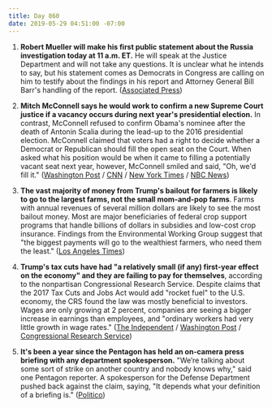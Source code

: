 ```yaml
---
title: Day 860
date: 2019-05-29 04:51:00 -07:00
---
```


1. **Robert Mueller will make his first public statement about the Russia investigation today at 11 a.m. ET.** He will speak at the Justice Department and will not take any questions. It is unclear what he intends to say, but his statement comes as Democrats in Congress are calling on him to testify about the findings in his report and Attorney General Bill Barr's handling of the report. ([Associated Press](https://apnews.com/urn:publicid:ap.org:94323cfc164c4759ba6bf84ad2a46203?utm_source=Twitter&utm_campaign=SocialFlow&utm_medium=AP))

2. **Mitch McConnell says he would work to confirm a new Supreme Court justice if a vacancy occurs during next year's presidential election.** In contrast, McConnell refused to confirm Obama's nominee after the death of Antonin Scalia during the lead-up to the 2016 presidential election. McConnell claimed that voters had a right to decide whether a Democrat or Republican should fill the open seat on the Court. When asked what his position would be when it came to filling a potentially vacant seat next year, however, McConnell smiled and said, "Oh, we'd fill it." ([Washington Post](https://www.washingtonpost.com/politics/2019/05/29/mcconnell-says-he-would-fill-supreme-court-vacancy/?noredirect=on&utm_term=.e0f06191eda3) / [CNN](https://www.cnn.com/2019/05/28/politics/mitch-mcconnell-supreme-court-2020/index.html) / [New York Times](https://www.nytimes.com/2019/05/29/us/politics/mitch-mcconnell-supreme-court.html) / [NBC News](https://www.nbcnews.com/politics/congress/not-obama-ok-trump-mcconnell-now-says-he-d-confirm-n1011166))

3. **The vast majority of money from Trump's bailout for farmers is likely to go to the largest farms, not the small mom-and-pop farms**. Farms with annual revenues of several million dollars are likely to see the most bailout money. Most are major beneficiaries of federal crop support programs that handle billions of dollars in subsidies and low-cost crop insurance. Findings from the Environmental Working Group suggest that "the biggest payments will go to the wealthiest farmers, who need them the least." ([Los Angeles Times](https://www.latimes.com/business/hiltzik/la-fi-hiltzik-trump-farm-bailout-20190528-story.html))

4. **Trump's tax cuts have had "a relatively small (if any) first-year effect on the economy" and they are failing to pay for themselves**, according to the nonpartisan Congressional Research Service. Despite claims that the 2017 Tax Cuts and Jobs Act would add "rocket fuel" to the U.S. economy, the CRS found the law was mostly beneficial to investors. Wages are only growing at 2 percent, companies are seeing a bigger increase in earnings than employees, and "ordinary workers had very little growth in wage rates." ([The Independent](https://www.independent.co.uk/news/world/americas/us-politics/trump-tax-cuts-wages-growth-economy-gdp-jobs-act-congress-report-a8934256.html) / [Washington Post](https://www.washingtonpost.com/politics/2019/05/28/new-report-further-undermines-trumps-claim-that-tax-cuts-were-economic-rocket-fuel/?utm_term=.84ae82d0d1d0) / [Congressional Research Service](https://www.everycrsreport.com/files/20190522_R45736_8a1214e903ee2b719e00731791d60f26d75d35f4.pdf))

5. **It's been a year since the Pentagon has held an on-camera press briefing with any department spokesperson.** "We’re talking about some sort of strike on another country and nobody knows why," said one Pentagon reporter. A spokesperson for the Defense Department pushed back against the claim, saying, "It depends what your definition of a briefing is." ([Politico](https://www.politico.com/story/2019/05/29/pentagon-press-briefing-iran-1346093))